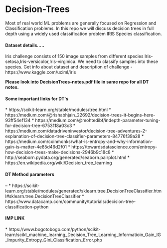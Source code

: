 # Decision-Trees
Most of real world ML problems are generally focused on Regression and Classification problems. In this repo we will discuss decision trees in full depth using a widely used classification problem IRIS Species classification.

<h4>Dataset details.....</h4>
Iris challenge consists of 150 image samples from different species Iris-setosa,Iris-versicolor,Iris-virginica. We need to classify samples into these species.
Get info about dataset and description of challenge - https://www.kaggle.com/uciml/iris

<b>Please look into DecisionTrees-notes.pdf file in same repo for all DT notes.</b>

<h4> Some important links for DT's </h4>
* https://scikit-learn.org/stable/modules/tree.html
* https://medium.com/@rishabhjain_22692/decision-trees-it-begins-here-93ff54ef134
* https://medium.com/@mohtedibf/indepth-parameter-tuning-for-decision-tree-6753118a03c3
* https://medium.com/datadriveninvestor/decision-tree-adventures-2-explanation-of-decision-tree-classifier-parameters-84776f39a28
* https://medium.com/coinmonks/what-is-entropy-and-why-information-gain-is-matter-4e85d46d2f01
* https://towardsdatascience.com/entropy-how-decision-trees-make-decisions-2946b9c18c8
* http://seaborn.pydata.org/generated/seaborn.pairplot.html
* https://en.wikipedia.org/wiki/Decision_tree_learning

<h4> DT Method parameters</H4> –
* https://scikit-learn.org/stable/modules/generated/sklearn.tree.DecisionTreeClassifier.html#sklearn.tree.DecisionTreeClassifier
* https://www.datacamp.com/community/tutorials/decision-tree-classification-python

<H4>IMP LINK </H4>
* https://www.bogotobogo.com/python/scikit-learn/scikt_machine_learning_Decision_Tree_Learning_Informatioin_Gain_IG_Impurity_Entropy_Gini_Classification_Error.php
